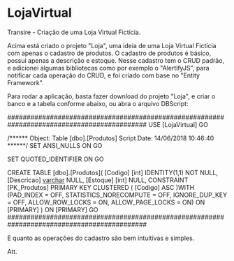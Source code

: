 # LojaVirtual
Transire - Criação de uma Loja Virtual Fictícia.

Acima está criado o projeto "Loja", uma ideia de uma Loja Virtual Fictícia com apenas o cadastro de produtos.
O cadastro de produtos é básico, possui apenas a descrição e estoque.
Nesse cadastro tem o CRUD padrão, e adicionei algumas bibliotecas como por exemplo o "AlertifyJS", para notificar cada operação do CRUD, e foi criado com base no "Entity Framework".

Para rodar a aplicação, basta fazer download do projeto "Loja", e criar o banco e a tabela conforme abaixo, ou abra o arquivo DBScript:

############################################################################################
USE [LojaVirtual]
GO

/****** Object:  Table [dbo].[Produtos]    Script Date: 14/06/2018 10:46:40 ******/
SET ANSI_NULLS ON
GO

SET QUOTED_IDENTIFIER ON
GO

CREATE TABLE [dbo].[Produtos](
	[Codigo] [int] IDENTITY(1,1) NOT NULL,
	[Descricao] [varchar](50) NULL,
	[Estoque] [int] NULL,
 CONSTRAINT [PK_Produtos] PRIMARY KEY CLUSTERED 
(
	[Codigo] ASC
)WITH (PAD_INDEX = OFF, STATISTICS_NORECOMPUTE = OFF, IGNORE_DUP_KEY = OFF, ALLOW_ROW_LOCKS = ON, ALLOW_PAGE_LOCKS = ON) ON [PRIMARY]
) ON [PRIMARY]
GO
############################################################################################

E quanto as operações do cadastro são bem intuitivas e simples.

Att.


